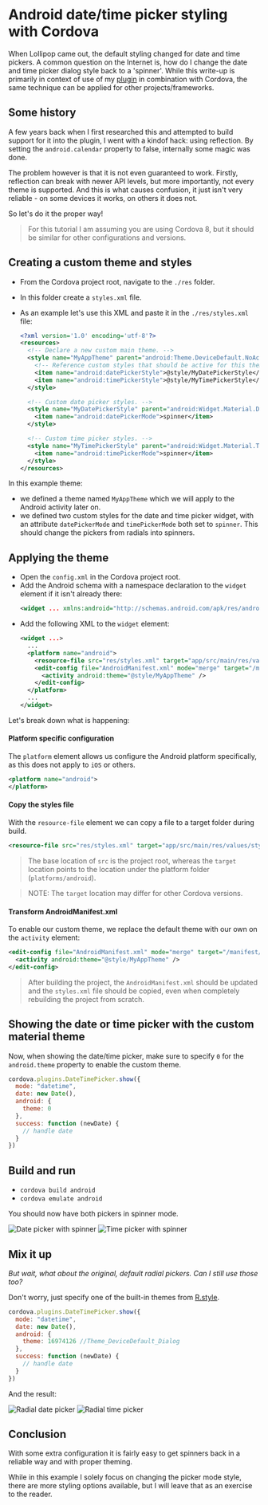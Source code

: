# Android date/time picker styling with Cordova

When Lollipop came out, the default styling changed for date and time pickers. A common question on the Internet is, how do I change the date and time picker dialog style back to a 'spinner'.  While this write-up is primarily in context of use of my [plugin](../README.md) in combination with Cordova, the same technique can be applied for other projects/frameworks.

## Some history

A few years back when I first researched this and attempted to build support for it into the plugin, I went with a kindof hack: using reflection. By setting the `android.calendar` property to false, internally some magic was done.

The problem however is that it is not even guaranteed to work. Firstly, reflection can break with newer API levels, but more importantly, not every theme is supported. And this is what causes confusion, it just isn't very reliable - on some devices it works, on others it does not.

So let's do it the proper way!

> For this tutorial I am assuming you are using Cordova 8, but it should be similar for other configurations and versions.

## Creating a custom theme and styles

- From the Cordova project root, navigate to the `./res` folder.
- In this folder create a `styles.xml` file.
- As an example let's use this XML and paste it in the `./res/styles.xml` file:

  ```xml
  <?xml version='1.0' encoding='utf-8'?>
  <resources>
    <!-- Declare a new custom main theme. -->
    <style name="MyAppTheme" parent="android:Theme.DeviceDefault.NoActionBar">
      <!-- Reference custom styles that should be active for this theme. -->
      <item name="android:datePickerStyle">@style/MyDatePickerStyle</item>
      <item name="android:timePickerStyle">@style/MyTimePickerStyle</item>
    </style>

    <!-- Custom date picker styles. -->
    <style name="MyDatePickerStyle" parent="android:Widget.Material.DatePicker">
      <item name="android:datePickerMode">spinner</item>
    </style>

    <!-- Custom time picker styles. -->
    <style name="MyTimePickerStyle" parent="android:Widget.Material.TimePicker">
      <item name="android:timePickerMode">spinner</item>
    </style>
  </resources>
  ```

In this example theme:
- we defined a theme named `MyAppTheme` which we will apply to the Android activity later on.
- we defined two custom styles for the date and time picker widget, with an attribute `datePickerMode` and `timePickerMode` both set to `spinner`. This should change the pickers from radials into spinners.

## Applying the theme

- Open the `config.xml` in the Cordova project root.
- Add the Android schema with a namespace declaration to the `widget` element if it isn't already there:
  ```xml
  <widget ... xmlns:android="http://schemas.android.com/apk/res/android">
  ```
- Add the following XML to the `widget` element:
  ```xml
  <widget ...>
    ...
    <platform name="android">
      <resource-file src="res/styles.xml" target="app/src/main/res/values/styles.xml" />
      <edit-config file="AndroidManifest.xml" mode="merge" target="/manifest/application/activity">
        <activity android:theme="@style/MyAppTheme" />
      </edit-config>
    </platform>
    ...
  </widget>
  ```

Let's break down what is happening:

#### Platform specific configuration

The `platform` element allows us configure the Android platform specifically, as this does not apply to `iOS` or others.

```xml
<platform name="android">
</platform>
```

#### Copy the styles file

With the `resource-file` element we can copy a file to a target folder during build.

```xml
<resource-file src="res/styles.xml" target="app/src/main/res/values/styles.xml" />
```

> The base location of `src` is the project root, whereas the `target` location points to the location under the platform folder (`platforms/android`).

> NOTE: The `target` location may differ for other Cordova versions.

#### Transform AndroidManifest.xml

To enable our custom theme, we replace the default theme with our own on the `activity` element:

```xml
<edit-config file="AndroidManifest.xml" mode="merge" target="/manifest/application/activity">
  <activity android:theme="@style/MyAppTheme" />
</edit-config>
```

> After building the project, the `AndroidManifest.xml` should be updated and the `styles.xml` file should be copied, even when completely rebuilding the project from scratch.

## Showing the date or time picker with the custom material theme

Now, when showing the date/time picker, make sure to specify `0` for the `android.theme` property to enable the custom theme.

```javascript
cordova.plugins.DateTimePicker.show({
  mode: "datetime",
  date: new Date(),
  android: {
    theme: 0
  },
  success: function (newDate) {
    // handle date
  }
})
```
## Build and run

- `cordova build android`
- `cordova emulate android`

You should now have both pickers in spinner mode.

![Date picker with spinner](./res/datepicker_spinner.png "Date picker with spinner") ![Time picker with spinner](./res/timepicker_spinner.png "Time picker with spinner")

## Mix it up

_But wait, what about the original, default radial pickers. Can I still use those too?_

Don't worry, just specify one of the built-in themes from [R.style](https://developer.android.com/reference/android/R.style.html#Theme_DeviceDefault_Dialog).

```javascript
cordova.plugins.DateTimePicker.show({
  mode: "datetime",
  date: new Date(),
  android: {
    theme: 16974126 //Theme_DeviceDefault_Dialog
  },
  success: function (newDate) {
    // handle date
  }
})
```

And the result:

![Radial date picker](./res/datepicker_radial.png "Radial date picker") ![Radial time picker](./res/timepicker_radial.png "Radial time picker")

## Conclusion

With some extra configuration it is fairly easy to get spinners back in a reliable way and with proper theming.

While in this example I solely focus on changing the picker mode style, there are more styling options available, but I will leave that as an exercise to the reader. 
